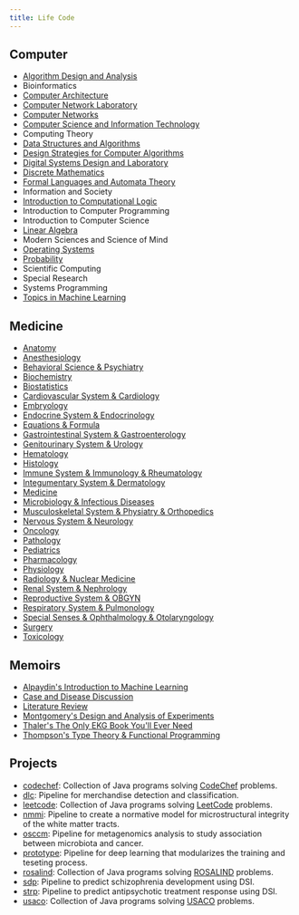 ```yaml
---
title: Life Code
---
```


## Computer

- [Algorithm Design and Analysis](Computer/Algorithm%20Design%20and%20Analysis.html)
- Bioinformatics
- [Computer Architecture](Computer/Computer%20Architecture.html)
- [Computer Network Laboratory](Computer/Computer%20Network%20Laboratory.html)
- [Computer Networks](Computer/Computer%20Networks.html)
- [Computer Science and Information Technology](Computer/Computer%20Science%20and%20Information%20Technology.html)
- Computing Theory
- [Data Structures and Algorithms](Computer/Data%20Structures%20and%20Algorithms.html)
- [Design Strategies for Computer Algorithms](Computer/Design%20Strategies%20for%20Computer%20Algorithms.html)
- [Digital Systems Design and Laboratory](Computer/Digital%20Systems%20Design%20and%20Laboratory.html)
- [Discrete Mathematics](Computer/Discrete%20Mathematics.html)
- [Formal Languages and Automata Theory](Computer/Formal%20Languages%20and%20Automata%20Theory.html)
- Information and Society
- [Introduction to Computational Logic](Computer/Introduction%20to%20Computational%20Logic.html)
- Introduction to Computer Programming
- Introduction to Computer Science
- [Linear Algebra](Computer/Linear%20Algebra.html)
- Modern Sciences and Science of Mind
- [Operating Systems](Computer/Operating%20Systems.html)
- [Probability](Computer/Probability.html)
- Scientific Computing
- Special Research
- Systems Programming
- [Topics in Machine Learning](Computer/Topics%20in%20Machine%20Learning.html)

## Medicine

- [Anatomy](Medicine/Anatomy.html)
- [Anesthesiology](Medicine/Anesthesiology.html)
- [Behavioral Science & Psychiatry](Medicine/Behavioral%20Science%20&%20Psychiatry.html)
- [Biochemistry](Medicine/Biochemistry.html)
- [Biostatistics](Medicine/Biostatistics.html)
- [Cardiovascular System & Cardiology](Medicine/Cardiovascular%20System%20&%20Cardiology.html)
- [Embryology](Medicine/Embryology.html)
- [Endocrine System & Endocrinology](Medicine/Endocrine%20System%20&%20Endocrinology.html)
- [Equations & Formula](Medicine/Equations%20&%20Formula.html)
- [Gastrointestinal System & Gastroenterology](Medicine/Gastrointestinal%20System%20&%20Gastroenterology.html)
- [Genitourinary System & Urology](Medicine/Genitourinary%20System%20&%20Urology.html)
- [Hematology](Medicine/Hematology.html)
- [Histology](Medicine/Histology.html)
- [Immune System & Immunology & Rheumatology](Medicine/Immune%20System%20&%20Immunology%20&%20Rheumatology.html)
- [Integumentary System & Dermatology](Medicine/Integumentary%20System%20&%20Dermatology.html)
- [Medicine](Medicine/Medicine.html)
- [Microbiology & Infectious Diseases](Medicine/Microbiology%20&%20Infectious%20Diseases.html)
- [Musculoskeletal System & Physiatry & Orthopedics](Medicine/Musculoskeletal%20System%20&%20Physiatry%20&%20Orthopedics.html)
- [Nervous System & Neurology](Medicine/Nervous%20System%20&%20Neurology.html)
- [Oncology](Medicine/Oncology.html)
- [Pathology](Medicine/Pathology.html)
- [Pediatrics](Medicine/Pediatrics.html)
- [Pharmacology](Medicine/Pharmacology.html)
- [Physiology](Medicine/Physiology.html)
- [Radiology & Nuclear Medicine](Medicine/Radiology%20&%20Nuclear%20Medicine.html)
- [Renal System & Nephrology](Medicine/Renal%20System%20&%20Nephrology.html)
- [Reproductive System & OBGYN](Medicine/Reproductive%20System%20&%20OBGYN.html)
- [Respiratory System & Pulmonology](Medicine/Respiratory%20System%20&%20Pulmonology.html)
- [Special Senses & Ophthalmology & Otolaryngology](Medicine/Special%20Senses%20&%20Ophthalmology%20&%20Otolaryngology.html)
- [Surgery](Medicine/Surgery.html)
- [Toxicology](Medicine/Toxicology.html)

## Memoirs

- [Alpaydin's Introduction to Machine Learning](Memoirs/Alpaydin's%20Introduction%20to%20Machine%20Learning.html)
- [Case and Disease Discussion](Memoirs/Case%20and%20Disease%20Discussion.html)
- [Literature Review](Memoirs/Literature%20Review.html)
- [Montgomery's Design and Analysis of Experiments](Memoirs/Montgomery's%20Design%20and%20Analysis%20of%20Experiments.html)
- [Thaler's The Only EKG Book You'll Ever Need](Memoirs/Thaler's%20The%20Only%20EKG%20Book%20You'll%20Ever%20Need.pdf)
- [Thompson's Type Theory & Functional Programming](Memoirs/Thompson's%20Type%20Theory%20&%20Functional%20Programming.pdf)

## Projects

- [codechef](https://github.com/b00401062/b00401062.github.io/tree/master/Projects/codechef): Collection of Java programs solving [CodeChef](https://www.codechef.com) problems.
- [dlc](Projects/dlc): Pipeline for merchandise detection and classification.
- [leetcode](https://github.com/b00401062/b00401062.github.io/tree/master/Projects/leetcode): Collection of Java programs solving [LeetCode](https://leetcode.com/problemset/all/) problems.
- [nmmi](Projects/nmmi): Pipeline to create a normative model for microstructural integrity of the white matter tracts.
- [osccm](Projects/osccm): Pipeline for metagenomics analysis to study association between microbiota and cancer.
- [prototype](Projects/prototype): Pipeline for deep learning that modularizes the training and teseting process.
- [rosalind](https://github.com/b00401062/b00401062.github.io/tree/master/Projects/rosalind): Collection of Java programs solving [ROSALIND](http://rosalind.info/problems/locations/) problems.
- [sdp](Projects/sdp): Pipeline to predict schizophrenia development using DSI.
- [strp](Projects/strp): Pipeline to predict antipsychotic treatment response using DSI.
- [usaco](https://github.com/b00401062/b00401062.github.io/tree/master/Projects/usaco): Collection of Java programs solving [USACO](http://train.usaco.org/usacogate) problems.
